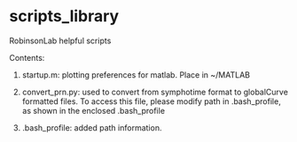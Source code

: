 scripts_library
===============

RobinsonLab helpful scripts

Contents:

1. startup.m: plotting preferences for matlab. Place in ~/MATLAB

2. convert_prn.py: used to convert from symphotime format to globalCurve formatted files. To access this file, please modify path in .bash_profile, as shown in the enclosed .bash_profile

3. .bash_profile: added path information.
